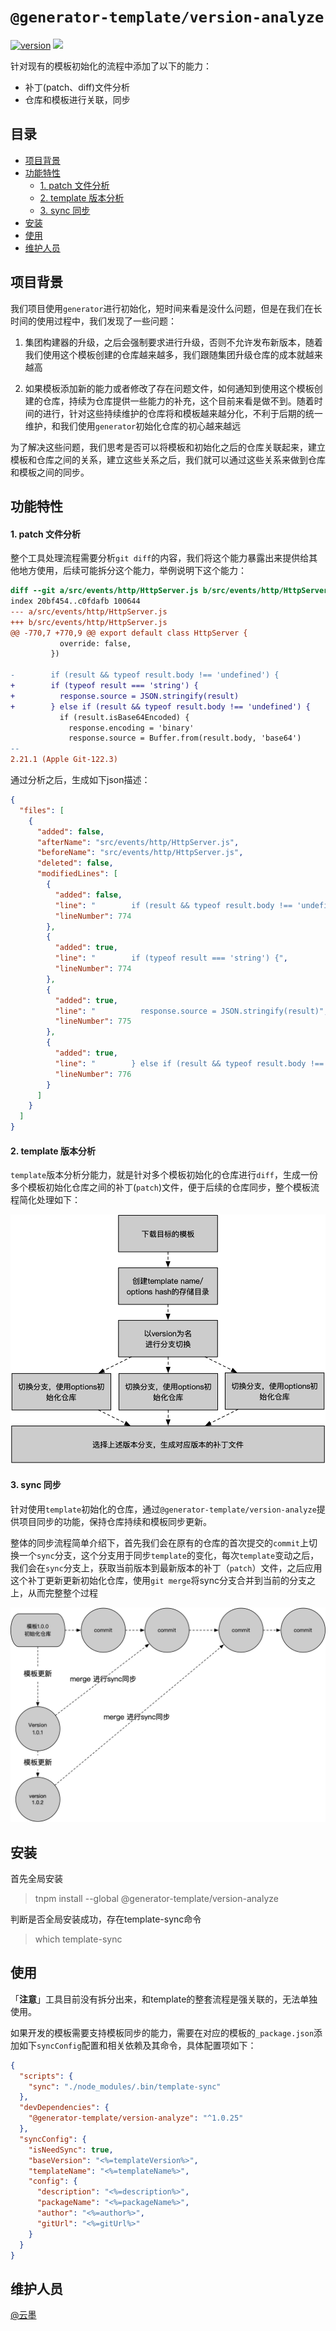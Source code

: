 # `@generator-template/version-analyze`

[![version](http://web.npm.alibaba-inc.com/badge/v/@generator-template/version-analyze.svg?style=flat-square)](https://web.npm.alibaba-inc.com/package/@generator-template/version-analyze) [![](http://web.npm.alibaba-inc.com/badge/d/@generator-template/version-analyze.svg?style=flat-square)](https://web.npm.alibaba-inc.com/package/@generator-template/version-analyze)

针对现有的模板初始化的流程中添加了以下的能力：
* 补丁(patch、diff)文件分析
* 仓库和模板进行关联，同步


## 目录
  - [项目背景](#%E9%A1%B9%E7%9B%AE%E8%83%8C%E6%99%AF)
  - [功能特性](#%E5%8A%9F%E8%83%BD%E7%89%B9%E6%80%A7)
      - [1. patch 文件分析](#1-patch-%E6%96%87%E4%BB%B6%E5%88%86%E6%9E%90)
      - [2. template 版本分析](#2-template-%E7%89%88%E6%9C%AC%E5%88%86%E6%9E%90)
      - [3. sync 同步](#3-sync-%E5%90%8C%E6%AD%A5)
  - [安装](#%E5%AE%89%E8%A3%85)
  - [使用](#%E4%BD%BF%E7%94%A8)
  - [维护人员](#%E7%BB%B4%E6%8A%A4%E4%BA%BA%E5%91%98)


## 项目背景
我们项目使用`generator`进行初始化，短时间来看是没什么问题，但是在我们在长时间的使用过程中，我们发现了一些问题：

1. 集团构建器的升级，之后会强制要求进行升级，否则不允许发布新版本，随着我们使用这个模板创建的仓库越来越多，我们跟随集团升级仓库的成本就越来越高


2. 如果模板添加新的能力或者修改了存在问题文件，如何通知到使用这个模板创建的仓库，持续为仓库提供一些能力的补充，这个目前来看是做不到。随着时间的进行，针对这些持续维护的仓库将和模板越来越分化，不利于后期的统一维护，和我们使用`generator`初始化仓库的初心越来越远

为了解决这些问题，我们思考是否可以将模板和初始化之后的仓库关联起来，建立模板和仓库之间的关系，建立这些关系之后，我们就可以通过这些关系来做到仓库和模板之间的同步。

## 功能特性

#### 1. patch 文件分析

整个工具处理流程需要分析`git diff`的内容，我们将这个能力暴露出来提供给其他地方使用，后续可能拆分这个能力，举例说明下这个能力：
```patch
diff --git a/src/events/http/HttpServer.js b/src/events/http/HttpServer.js
index 20bf454..c0fdafb 100644
--- a/src/events/http/HttpServer.js
+++ b/src/events/http/HttpServer.js
@@ -770,7 +770,9 @@ export default class HttpServer {
           override: false,
         })
 
-        if (result && typeof result.body !== 'undefined') {
+        if (typeof result === 'string') {
+          response.source = JSON.stringify(result)
+        } else if (result && typeof result.body !== 'undefined') {
           if (result.isBase64Encoded) {
             response.encoding = 'binary'
             response.source = Buffer.from(result.body, 'base64')
-- 
2.21.1 (Apple Git-122.3)
```
通过分析之后，生成如下json描述：

```json
{
  "files": [
    {
      "added": false,
      "afterName": "src/events/http/HttpServer.js",
      "beforeName": "src/events/http/HttpServer.js",
      "deleted": false,
      "modifiedLines": [
        {
          "added": false,
          "line": "        if (result && typeof result.body !== 'undefined') {",
          "lineNumber": 774
        },
        {
          "added": true,
          "line": "        if (typeof result === 'string') {",
          "lineNumber": 774
        },
        {
          "added": true,
          "line": "          response.source = JSON.stringify(result)",
          "lineNumber": 775
        },
        {
          "added": true,
          "line": "        } else if (result && typeof result.body !== 'undefined') {",
          "lineNumber": 776
        }
      ]
    }
  ]
}
```

#### 2. template 版本分析
`template`版本分析分能力，就是针对多个模板初始化的仓库进行`diff`，生成一份多个模板初始化仓库之间的补丁(`patch`)文件，便于后续的仓库同步，整个模板流程简化处理如下：

![](/packages/analyze/assets/template分析.png)

#### 3. sync 同步
针对使用`template`初始化的仓库，通过`@generator-template/version-analyze`提供项目同步的功能，保持仓库持续和模板同步更新。

整体的同步流程简单介绍下，首先我们会在原有的仓库的首次提交的`commit`上切换一个`sync`分支，这个分支用于同步`template`的变化，每次`template`变动之后，我们会在`sync`分支上，获取当前版本到最新版本的补丁（`patch`）文件，之后应用这个补丁更新更新初始化仓库，使用`git merge`将sync分支合并到当前的分支之上，从而完整整个过程

![](/packages/analyze/assets/同步流程.png)

## 安装

首先全局安装
> tnpm install --global @generator-template/version-analyze

判断是否全局安装成功，存在template-sync命令
> which template-sync

## 使用
「**注意**」工具目前没有拆分出来，和template的整套流程是强关联的，无法单独使用。

如果开发的模板需要支持模板同步的能力，需要在对应的模板的`_package.json`添加如下`syncConfig`配置和相关依赖及其命令，具体配置项如下：

```json
{
  "scripts": {
    "sync": "./node_modules/.bin/template-sync"
  },
  "devDependencies": {
    "@generator-template/version-analyze": "^1.0.25"
  },
  "syncConfig": {
    "isNeedSync": true,
    "baseVersion": "<%=templateVersion%>",
    "templateName": "<%=templateName%>",
    "config": {
      "description": "<%=description%>",
      "packageName": "<%=packageName%>",
      "author": "<%=author%>",
      "gitUrl": "<%=gitUrl%>"
    }
  }
}
```
## 维护人员
[@云墨](https://work.alibaba-inc.com/nwpipe/u/208143?spm=a1z2e.8101737.persons.2.1bf24f9bndkRnS)

